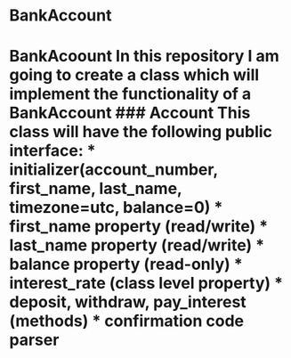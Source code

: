 # BankAccount
# BankAcoount In this repository I am going to create a class which will implement the functionality of a BankAccount  ### Account This class will have the following public interface:      * initializer(account_number, first_name, last_name, timezone=utc, balance=0)     * first_name property (read/write)     * last_name property (read/write)     * balance property (read-only)     * interest_rate (class level property)     * deposit, withdraw, pay_interest (methods)     * confirmation code parser
